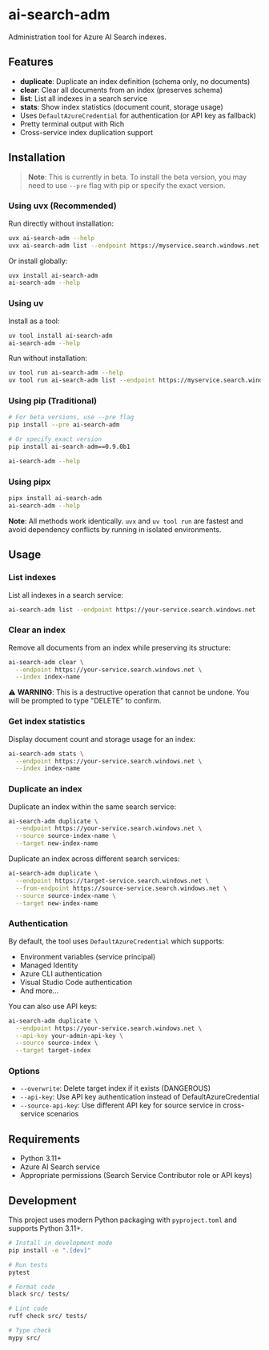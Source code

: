 # ai-search-adm

Administration tool for Azure AI Search indexes.

## Features

- **duplicate**: Duplicate an index definition (schema only, no documents)
- **clear**: Clear all documents from an index (preserves schema)
- **list**: List all indexes in a search service
- **stats**: Show index statistics (document count, storage usage)
- Uses `DefaultAzureCredential` for authentication (or API key as fallback)
- Pretty terminal output with Rich
- Cross-service index duplication support

## Installation

> **Note**: This is currently in beta. To install the beta version, you may need to use `--pre` flag with pip or specify the exact version.

### Using uvx (Recommended)
Run directly without installation:
```bash
uvx ai-search-adm --help
uvx ai-search-adm list --endpoint https://myservice.search.windows.net
```

Or install globally:
```bash
uvx install ai-search-adm
ai-search-adm --help
```

### Using uv
Install as a tool:
```bash
uv tool install ai-search-adm
ai-search-adm --help
```

Run without installation:
```bash
uv tool run ai-search-adm --help
uv tool run ai-search-adm list --endpoint https://myservice.search.windows.net
```

### Using pip (Traditional)
```bash
# For beta versions, use --pre flag
pip install --pre ai-search-adm

# Or specify exact version
pip install ai-search-adm==0.9.0b1

ai-search-adm --help
```

### Using pipx
```bash
pipx install ai-search-adm
ai-search-adm --help
```

**Note**: All methods work identically. `uvx` and `uv tool run` are fastest and avoid dependency conflicts by running in isolated environments.

## Usage

### List indexes

List all indexes in a search service:

```bash
ai-search-adm list --endpoint https://your-service.search.windows.net
```

### Clear an index

Remove all documents from an index while preserving its structure:

```bash
ai-search-adm clear \
  --endpoint https://your-service.search.windows.net \
  --index index-name
```

⚠️ **WARNING**: This is a destructive operation that cannot be undone. You will be prompted to type "DELETE" to confirm.

### Get index statistics

Display document count and storage usage for an index:

```bash
ai-search-adm stats \
  --endpoint https://your-service.search.windows.net \
  --index index-name
```

### Duplicate an index

Duplicate an index within the same search service:

```bash
ai-search-adm duplicate \
  --endpoint https://your-service.search.windows.net \
  --source source-index-name \
  --target new-index-name
```

Duplicate an index across different search services:

```bash
ai-search-adm duplicate \
  --endpoint https://target-service.search.windows.net \
  --from-endpoint https://source-service.search.windows.net \
  --source source-index-name \
  --target new-index-name
```

### Authentication

By default, the tool uses `DefaultAzureCredential` which supports:
- Environment variables (service principal)
- Managed Identity
- Azure CLI authentication
- Visual Studio Code authentication
- And more...

You can also use API keys:

```bash
ai-search-adm duplicate \
  --endpoint https://your-service.search.windows.net \
  --api-key your-admin-api-key \
  --source source-index \
  --target target-index
```

### Options

- `--overwrite`: Delete target index if it exists (DANGEROUS)
- `--api-key`: Use API key authentication instead of DefaultAzureCredential
- `--source-api-key`: Use different API key for source service in cross-service scenarios

## Requirements

- Python 3.11+
- Azure AI Search service
- Appropriate permissions (Search Service Contributor role or API keys)

## Development

This project uses modern Python packaging with `pyproject.toml` and supports Python 3.11+.

```bash
# Install in development mode
pip install -e ".[dev]"

# Run tests
pytest

# Format code
black src/ tests/

# Lint code  
ruff check src/ tests/

# Type check
mypy src/
```